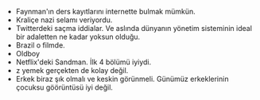 * Faynman'ın ders kayıtlarını internette bulmak mümkün.
* Kraliçe nazi selamı veriyordu.
* Twitterdeki saçma iddialar. Ve aslında dünyanın yönetim sisteminin ideal bir adaletten ne kadar yoksun olduğu.
* Brazil o filmde.
* Oldboy
* Netflix'deki Sandman. İlk 4 bölümü iyiydi. 
* z yemek gerçekten de kolay değil.
* Erkek biraz şık olmalı ve keskin görünmeli. Günümüz erkeklerinin çocuksu göörüntüsü iyi değil.
